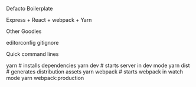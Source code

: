 Defacto Boilerplate

Express + React + webpack + Yarn

Other Goodies

editorconfig
gitignore

Quick command lines

yarn # installs dependencies
yarn dev # starts server in dev mode
yarn dist # generates distribution assets
yarn webpack # starts webpack in watch mode
yarn webpack:production